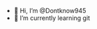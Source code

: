 - 👋 Hi, I’m @Dontknow945
- 🌱 I’m currently learning git

<!---
Dontknow945/Dontknow945 is a ✨ special ✨ repository because its `README.md` (this file) appears on your GitHub profile.
You can click the Preview link to take a look at your changes.
--->
